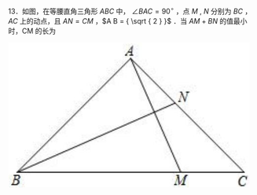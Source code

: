 13．如图，在等腰直角三角形 $A B C$ 中， $\angle B A C = 9 0 ^ { \circ }$ ，点 $M \ , \ N$ 分别为 $B C$ ， $A C$ 上的动点，且 $A N = C M$ ，$A B = { \sqrt { 2 } }$ ．当 $A M + B N$ 的值最小时，CM 的长为

![](<../../qs_image_DB/专题2-6__逆等线之乾坤大挪移（解析版）/e6b932f0e7f49c2208d6a4aae6e73c157328f917ca0d19c51b5a28cb113d3b35.jpg>)
